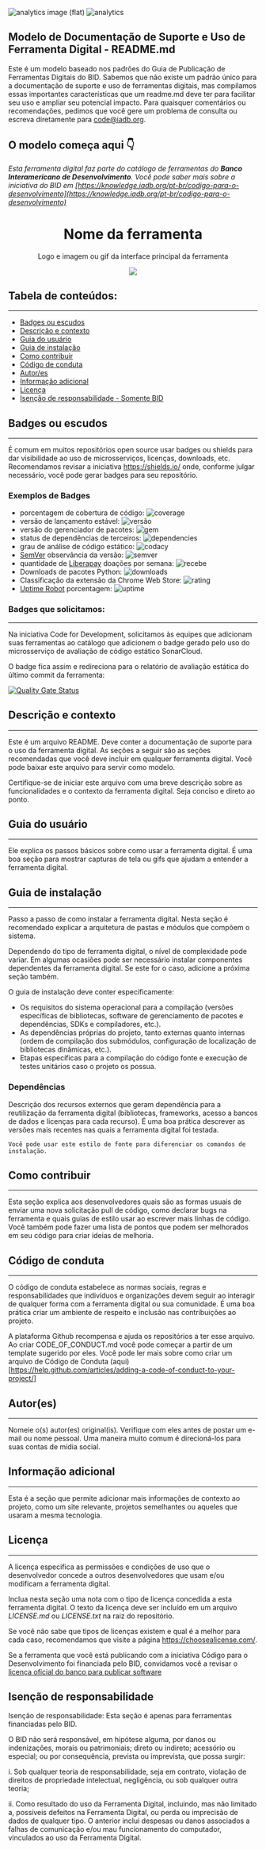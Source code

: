 
![analytics image (flat)](https://raw.githubusercontent.com/vitr/google-analytics-beacon/master/static/badge-flat.gif)
![analytics](https://www.google-analytics.com/collect?v=1&cid=555&t=pageview&ec=repo&ea=open&dp=/Plantilla-de-repositorio/readme&dt=&tid=UA-4677001-16)

## Modelo de Documentação de Suporte e Uso de Ferramenta Digital - README.md
Este é um modelo baseado nos padrões do Guia de Publicação de Ferramentas Digitais do BID. Sabemos que não existe um padrão único para a documentação de suporte e uso de ferramentas digitais, mas compilamos essas importantes características que um readme.md deve ter para facilitar seu uso e ampliar seu potencial impacto. Para quaisquer comentários ou recomendações, pedimos que você gere um problema de consulta ou escreva diretamente para code@iadb.org.

## O modelo começa aqui 👇


*Esta ferramenta digital faz parte do catálogo de ferramentas do **Banco Interamericano de Desenvolvimento**. Você pode saber mais sobre a iniciativa do BID em [https://knowledge.iadb.org/pt-br/codigo-para-o-desenvolvimento](https://knowledge.iadb.org/pt-br/codigo-para-o-desenvolvimento)*

<h1 align="center"> Nome da ferramenta</h1>
<p align="center"> Logo e imagem ou gif da interface principal da ferramenta</p>
<p align="center"><img src="https://www.webdevelopersnotes.com/wp-content/uploads/create-a-simple-home-page.png"/></p>

## Tabela de conteúdos:
---

- [Badges ou escudos](#badges-ou-escudos)
- [Descrição e contexto](#Descrição-e-contexto)
- [Guia do usuário](#Guia-do-usuário)
- [Guia de instalação](#Guia-de-instalação)
- [Como contribuir](#Como-contribuir)
- [Código de conduta](#Código-de-conduta)
- [Autor/es](#Autor(es))
- [Informação adicional](#Informação-adicional)
- [Licença](#Licença)
- [Isenção de responsabilidade - Somente BID](#Isenção-de-responsabilidade)

## Badges ou escudos
---
É comum em muitos repositórios open source usar badges ou shields para dar visibilidade ao uso de microsserviços, licenças, downloads, etc. Recomendamos revisar a iniciativa https://shields.io/ onde, conforme julgar necessário, você pode gerar badges para seu repositório.

### Exemplos de Badges

- porcentagem de cobertura de código: ![coverage](https://img.shields.io/badge/coverage-80%25-yellowgreen)
- versão de lançamento estável: ![versão](https://img.shields.io/badge/version-1.2.3-blue)
- versão do gerenciador de pacotes: ![gem](https://img.shields.io/badge/gem-2.2.0-blue)
- status de dependências de terceiros: ![dependencies](https://img.shields.io/badge/dependencies-out%20of%20date-orange)
- grau de análise de código estático: ![codacy](https://img.shields.io/badge/codacy-B-green)
- [SemVer](https://semver.org/) observância da versão: ![semver](https://img.shields.io/badge/semver-2.0.0-blue)
- quantidade de [Liberapay](https://liberapay.com/) doações por semana: ![recebe](https://img.shields.io/badge/receives-2.00%20USD%2Fweek-yellow)
- Downloads de pacotes Python: ![downloads](https://img.shields.io/badge/downloads-13k%2Fmonth-brightgreen)
- Classificação da extensão da Chrome Web Store: ![rating](https://img.shields.io/badge/rating-★★★★☆-brightgreen)
- [Uptime Robot](https://uptimerobot.com) porcentagem: ![uptime](https://img.shields.io/badge/uptime-100%25-brightgreen)

### Badges que solicitamos:
---
Na iniciativa Code for Development, solicitamos às equipes que adicionam suas ferramentas ao catálogo que adicionem o badge gerado pelo uso do microsserviço de avaliação de código estático SonarCloud.

O badge fica assim e redireciona para o relatório de avaliação estática do último commit da ferramenta:

[![Quality Gate Status](https://sonarcloud.io/api/project_badges/measure?project=EL-BID_Plantilla-de-repositorio&metric=alert_status)](https://sonarcloud.io/summary/new_code?id=EL-BID_Plantilla-de-repositorio)


## Descrição e contexto
---
Este é um arquivo README. Deve conter a documentação de suporte para o uso da ferramenta digital. As seções a seguir são as seções recomendadas que você deve incluir em qualquer ferramenta digital. Você pode baixar este arquivo para servir como modelo.

Certifique-se de iniciar este arquivo com uma breve descrição sobre as funcionalidades e o contexto da ferramenta digital. Seja conciso e direto ao ponto.

## Guia do usuário
---
Ele explica os passos básicos sobre como usar a ferramenta digital. É uma boa seção para mostrar capturas de tela ou gifs que ajudam a entender a ferramenta digital.
 
## Guia de instalação
---
Passo a passo de como instalar a ferramenta digital. Nesta seção é recomendado explicar a arquitetura de pastas e módulos que compõem o sistema.

Dependendo do tipo de ferramenta digital, o nível de complexidade pode variar. Em algumas ocasiões pode ser necessário instalar componentes dependentes da ferramenta digital. Se este for o caso, adicione a próxima seção também.

O guia de instalação deve conter especificamente:
- Os requisitos do sistema operacional para a compilação (versões específicas de bibliotecas, software de gerenciamento de pacotes e dependências, SDKs e compiladores, etc.).
- As dependências próprias do projeto, tanto externas quanto internas (ordem de compilação dos submódulos, configuração de localização de bibliotecas dinâmicas, etc.).
- Etapas específicas para a compilação do código fonte e execução de testes unitários caso o projeto os possua.

### Dependências
Descrição dos recursos externos que geram dependência para a reutilização da ferramenta digital (bibliotecas, frameworks, acesso a bancos de dados e licenças para cada recurso). É uma boa prática descrever as versões mais recentes nas quais a ferramenta digital foi testada.

    Você pode usar este estilo de fonte para diferenciar os comandos de instalação.

## Como contribuir
---
Esta seção explica aos desenvolvedores quais são as formas usuais de enviar uma nova solicitação pull de código, como declarar bugs na ferramenta e quais guias de estilo usar ao escrever mais linhas de código. Você também pode fazer uma lista de pontos que podem ser melhorados em seu código para criar ideias de melhoria.

## Código de conduta
---
O código de conduta estabelece as normas sociais, regras e responsabilidades que indivíduos e organizações devem seguir ao interagir de qualquer forma com a ferramenta digital ou sua comunidade. É uma boa prática criar um ambiente de respeito e inclusão nas contribuições ao projeto.

A plataforma Github recompensa e ajuda os repositórios a ter esse arquivo. Ao criar CODE_OF_CONDUCT.md você pode começar a partir de um template sugerido por eles. Você pode ler mais sobre como criar um arquivo de Código de Conduta (aqui)[https://help.github.com/articles/adding-a-code-of-conduct-to-your-project/]

## Autor(es)
---
Nomeie o(s) autor(es) original(is). Verifique com eles antes de postar um e-mail ou nome pessoal. Uma maneira muito comum é direcioná-los para suas contas de mídia social.

## Informação adicional
---
Esta é a seção que permite adicionar mais informações de contexto ao projeto, como um site relevante, projetos semelhantes ou aqueles que usaram a mesma tecnologia.

## Licença
---

A licença especifica as permissões e condições de uso que o desenvolvedor concede a outros desenvolvedores que usam e/ou modificam a ferramenta digital.

Inclua nesta seção uma nota com o tipo de licença concedida a esta ferramenta digital. O texto da licença deve ser incluído em um arquivo *LICENSE.md* ou *LICENSE.txt* na raiz do repositório.

Se você não sabe que tipos de licenças existem e qual é a melhor para cada caso, recomendamos que visite a página https://choosealicense.com/.

Se a ferramenta que você está publicando com a iniciativa Código para o Desenvolvimento foi financiada pelo BID, convidamos você a revisar o [licença oficial do banco para publicar software](https://github.com/EL-BID/Plantilla-de-repositorio/blob/master/LICENSE.md)

## Isenção de responsabilidade
Isenção de responsabilidade: Esta seção é apenas para ferramentas financiadas pelo BID.

O BID não será responsável, em hipótese alguma, por danos ou indenizações, morais ou patrimoniais; direto ou indireto; acessório ou especial; ou por consequência, prevista ou imprevista, que possa surgir:

i. Sob qualquer teoria de responsabilidade, seja em contrato, violação de direitos de propriedade intelectual, negligência, ou sob qualquer outra teoria; 

ii. Como resultado do uso da Ferramenta Digital, incluindo, mas não limitado a, possíveis defeitos na Ferramenta Digital, ou perda ou imprecisão de dados de qualquer tipo. O anterior inclui despesas ou danos associados a falhas de comunicação e/ou mau funcionamento do computador, vinculados ao uso da Ferramenta Digital.

